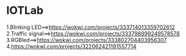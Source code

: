 # IOTLab


1.Blinking LED==>https://wokwi.com/projects/333714013359702612<br>
2.Traffic signal==>https://wokwi.com/projects/333798899249578578<br>
3.RGBled==>https://wokwi.com/projects/333802704403956307<br>
4.https://wokwi.com/projects/322062421191557714<br>
